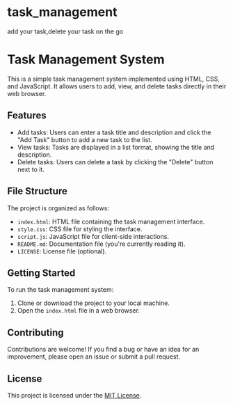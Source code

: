 # task_management
add your task,delete your task on the go
# Task Management System

This is a simple task management system implemented using HTML, CSS, and JavaScript. It allows users to add, view, and delete tasks directly in their web browser.

## Features

- Add tasks: Users can enter a task title and description and click the "Add Task" button to add a new task to the list.
- View tasks: Tasks are displayed in a list format, showing the title and description.
- Delete tasks: Users can delete a task by clicking the "Delete" button next to it.

## File Structure

The project is organized as follows:

- `index.html`: HTML file containing the task management interface.
- `style.css`: CSS file for styling the interface.
- `script.js`: JavaScript file for client-side interactions.
- `README.md`: Documentation file (you're currently reading it).
- `LICENSE`: License file (optional).

## Getting Started

To run the task management system:

1. Clone or download the project to your local machine.
2. Open the `index.html` file in a web browser.

## Contributing

Contributions are welcome! If you find a bug or have an idea for an improvement, please open an issue or submit a pull request.

## License

This project is licensed under the [MIT License](LICENSE).


